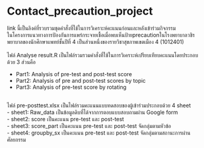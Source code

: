 # Contact_precaution_project

link นี้เป็นลิงค์ที่รวบรวมชุดคำสั่งที่ใช้ในการวิเคราะห์คะแนนก่อนและหลังเข้าร่วมกิจกรรม<br />
ในโครงการแนวทางการป้องกันการแพร่กระจายเชื้อเมื่อพบเห็นป้ายprecautionในโรงพยาบาลวชิรพยาบาลของนักศึกษาแพทย์ชั้นปีที่ 4 เป็นส่วนหนึ่งของรายวิชาสุขภาพเขตเมือง 4 (1012401)<br />
<br />
ไฟล์ Analyse result.R เป็นไฟล์รวมรวมคำสั่งที่ใช้ในการวิเคราะห์เปรียบเทียบคะแนนโดยประกอบด้วย 3 ส่วนคือ<br />
  - Part1: Analysis of pre-test and post-test score<br />
  - Part2: Analysis of pre and post-test scores by topic<br />
  - Part3: Analysis of pre-test score by rotating<br />
<br />
ไฟล์ pre-posttest.xlsx เป็นไฟล์รวมคะแนนแบบทดสอบของผู้เข้าร่วมประกอบด้วย 4 sheet<br />
- sheet1: Raw_data เป็นข้อมูลดิบที่ได้จากการตอบแบบสอบถามผ่าน Google form<br />
- sheet2: score เป็นคะแนน pre-test และ post-test<br />
- sheet3: score_part เป็นคะแนน pre-test และ post-test จัดกลุ่มตามหัวข้อ<br />
- sheet4: groupby_sx เป็นคะแนน pre-test และ post-test จัดกลุ่มตามสถานะการผ่านศัลยกรรม<br />

